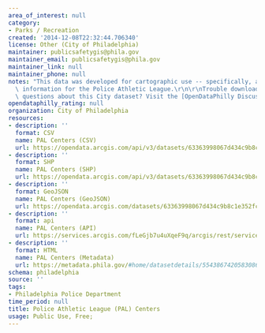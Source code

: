 ```yaml
---
area_of_interest: null
category:
- Parks / Recreation
created: '2014-12-08T22:32:44.706340'
license: Other (City of Philadelphia)
maintainer: publicsafetygis@phila.gov
maintainer_email: publicsafetygis@phila.gov
maintainer_link: null
maintainer_phone: null
notes: "This data was developed for cartographic use -- specifically, as reference\
  \ information for the Police Athletic League.\r\n\r\nTrouble downloading or have\
  \ questions about this City dataset? Visit the [OpenDataPhilly Discussion Group](http://www.phila.gov/data/discuss/)"
opendataphilly_rating: null
organization: City of Philadelphia
resources:
- description: ''
  format: CSV
  name: PAL Centers (CSV)
  url: https://opendata.arcgis.com/api/v3/datasets/63363998067d434c9b8c1e352fc54f38_0/downloads/data?format=csv&spatialRefId=4326
- description: ''
  format: SHP
  name: PAL Centers (SHP)
  url: https://opendata.arcgis.com/api/v3/datasets/63363998067d434c9b8c1e352fc54f38_0/downloads/data?format=shp&spatialRefId=4326
- description: ''
  format: GeoJSON
  name: PAL Centers (GeoJSON)
  url: https://opendata.arcgis.com/datasets/63363998067d434c9b8c1e352fc54f38_0.geojson
- description: ''
  format: api
  name: PAL Centers (API)
  url: https://services.arcgis.com/fLeGjb7u4uXqeF9q/arcgis/rest/services/PAL_Centers/FeatureServer/0/query?outFields=*&where=1%3D1
- description: ''
  format: HTML
  name: PAL Centers (Metadata)
  url: https://metadata.phila.gov/#home/datasetdetails/5543867420583086178c4f3a/representationdetails/55438ac49b989a05172d0d70/
schema: philadelphia
source: ''
tags:
- Philadelphia Police Department
time_period: null
title: Police Athletic League (PAL) Centers
usage: Public Use, Free;
---
```


